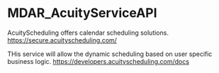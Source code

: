 # MDAR_AcuityServiceAPI

AcuityScheduling offers calendar scheduling solutions.  
https://secure.acuityscheduling.com/

THis service will allow the dynamic scheduling based on user specific business logic.
https://developers.acuityscheduling.com/docs

